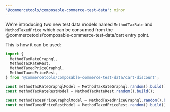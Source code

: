 ```yaml
---
'@commercetools/composable-commerce-test-data': minor
---
```


We're introducing two new test data models named `MethodTaxRate` and `MethodTaxedPrice` which can be consumed from the @commercetools/composable-commerce-test-data/cart entry point.

This is how it can be used:

```ts
import {
  MethodTaxRateGraphql,
  MethodTaxRateRest,
  MethodTaxedPriceGraphql,
  MethodTaxedPriceRest,
} from '@commercetools/composable-commerce-test-data/cart-discount';

const methodTaxRateGraphqlModel = MethodTaxRateGraphql.random().build();
const methodTaxRateRestModel = MethodTaxRateRest.random().build();

const methodTaxesPriceGraphqlModel = MethodTaxedPriceGraphql.random().build();
const methodTaxedPriceRestModel = MethodTaxedPriceRest.random().build();
```
